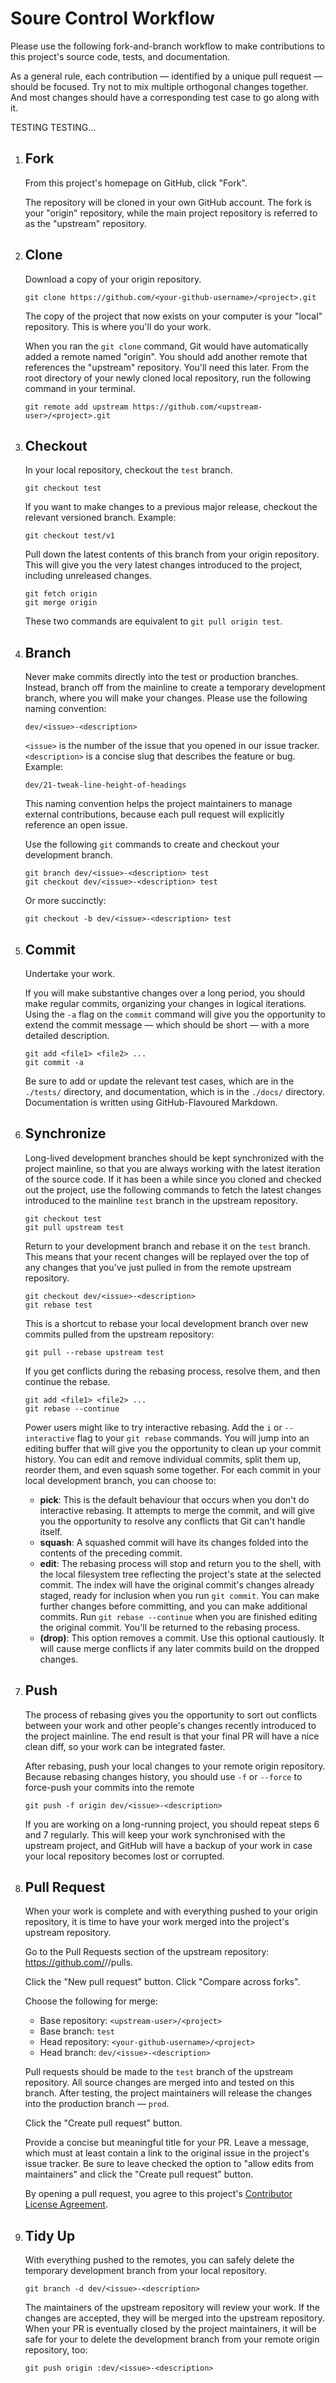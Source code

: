 # Soure Control Workflow

Please use the following fork-and-branch workflow to make contributions to this project's source code, tests, and documentation.

As a general rule, each contribution — identified by a unique pull request — should be focused. Try not to mix multiple orthogonal changes together. And most changes should have a corresponding test case to go along with it.

TESTING TESTING...

1. ## Fork

   From this project's homepage on GitHub, click "Fork". 
   
   The repository will be cloned in your own GitHub account. The fork is your "origin" repository, while the main project repository is referred to as the "upstream" repository.

2. ## Clone

   Download a copy of your origin repository.

   ```
   git clone https://github.com/<your-github-username>/<project>.git
   ```

   The copy of the project that now exists on your computer is your "local" repository. This is where you'll do your work. 

   When you ran the ``git clone`` command, Git would have automatically added a remote named "origin". You should add another remote that references the "upstream" repository. You'll need this later. From the root directory of your newly cloned local repository, run the following command in your terminal.

   ```
   git remote add upstream https://github.com/<upstream-user>/<project>.git
   ```

3. ## Checkout

   In your local repository, checkout the ``test`` branch.

   ```
   git checkout test
   ```

   If you want to make changes to a previous major release, checkout the relevant versioned branch. Example:

   ```
   git checkout test/v1
   ```

   Pull down the latest contents of this branch from your origin repository. This will give you the very latest changes introduced to the project, including unreleased changes.

   ```
   git fetch origin
   git merge origin
   ```

   These two commands are equivalent to ``git pull origin test``.

4. ## Branch

   Never make commits directly into the test or production branches. Instead, branch off from the mainline to create a temporary development branch, where you will make your changes. Please use the following naming convention:

   ```
   dev/<issue>-<description>
   ```

   ``<issue>`` is the number of the issue that you opened in our issue tracker. ``<description>`` is a concise slug that describes the feature or bug. Example:

   ```
   dev/21-tweak-line-height-of-headings
   ```

   This naming convention helps the project maintainers to manage external contributions, because each pull request will explicitly reference an open issue.

   Use the following ``git`` commands to create and checkout your development branch.

   ```
   git branch dev/<issue>-<description> test
   git checkout dev/<issue>-<description> test
   ```

   Or more succinctly:

   ```
   git checkout -b dev/<issue>-<description> test
   ```

5. ## Commit

   Undertake your work.

   If you will make substantive changes over a long period, you should make regular commits, organizing your changes in logical iterations. Using the ``-a`` flag on the ``commit`` command will give you the opportunity to extend the commit message — which should be short — with a more detailed description.

   ```
   git add <file1> <file2> ...
   git commit -a
   ```

   Be sure to add or update the relevant test cases, which are in the ``./tests/`` directory, and documentation, which is in the ``./docs/`` directory. Documentation is written using GitHub-Flavoured Markdown.

6. ## Synchronize

   Long-lived development branches should be kept synchronized with the project mainline, so that you are always working with the latest iteration of the source code. If it has been a while since you cloned and checked out the project, use the following commands to fetch the latest changes introduced to the mainline ``test`` branch in the upstream repository.

   ```
   git checkout test
   git pull upstream test
   ```

   Return to your development branch and rebase it on the ``test`` branch. This means that your recent changes will be replayed over the top of any changes that you've just pulled in from the remote upstream repository.

   ```
   git checkout dev/<issue>-<description>
   git rebase test
   ```

   This is a shortcut to rebase your local development branch over new commits pulled from the upstream repository:

   ```
   git pull --rebase upstream test
   ```

   If you get conflicts during the rebasing process, resolve them, and then continue the rebase.

   ```
   git add <file1> <file2> ...
   git rebase --continue
   ```

   Power users might like to try interactive rebasing. Add the ``i`` or ``--interactive`` flag to your ``git rebase`` commands. You will jump into an editing buffer that will give you the opportunity to clean up your commit history. You can edit and remove individual commits, split them up, reorder them, and even squash some together. For each commit in your local development branch, you can choose to:

   - **pick**: This is the default behaviour that occurs when you don't do interactive rebasing. It attempts to merge the commit, and will give you the opportunity to resolve any conflicts that Git can't handle itself.
   - **squash**: A squashed commit will have its changes folded into the contents of the preceding commit.
   - **edit**: The rebasing process will stop and return you to the shell, with the local filesystem tree reflecting the project's state at the selected commit. The index will have the original commit's changes already staged, ready for inclusion when you run ``git commit``. You can make further changes before committing, and you can make additional commits. Run ``git rebase --continue`` when you are finished editing the original commit. You'll be returned to the rebasing process.
   - **(drop)**: This option removes a commit. Use this optional cautiously. It will cause merge conflicts if any later commits build on the dropped changes.

7. ## Push

   The process of rebasing gives you the opportunity to sort out conflicts between your work and other people's changes recently introduced to the project mainline. The end result is that your final PR will have a nice clean diff, so your work can be integrated faster.

   After rebasing, push your local changes to your remote origin repository. Because rebasing changes history, you should use ``-f`` or ``--force`` to force-push your commits into the remote

   ```
   git push -f origin dev/<issue>-<description>
   ```

   If you are working on a long-running project, you should repeat steps 6 and 7 regularly. This will keep your work synchronised with the upstream project, and GitHub will have a backup of your work in case your local repository becomes lost or corrupted.

8. ## Pull Request

   When your work is complete and with everything pushed to your origin repository, it is time to have your work merged into the project's upstream repository.

   Go to the Pull Requests section of the upstream repository: https://github.com/<upstream-user>/<project>/pulls.
   
   Click the "New pull request" button. Click "Compare across forks".
   
   Choose the following for merge:

   - Base repository: ``<upstream-user>/<project>``
   - Base branch: ``test``
   - Head repository: ``<your-github-username>/<project>``
   - Head branch: ``dev/<issue>-<description>``

   Pull requests should be made to the ``test`` branch of the upstream repository. All source changes are merged into and tested on this branch. After testing, the project maintainers will release the changes into the production branch — ``prod``.

   Click the "Create pull request" button.

   Provide a concise but meaningful title for your PR. Leave a message, which must at least contain a link to the original issue in the project's issue tracker. Be sure to leave checked the option to "allow edits from maintainers" and click the "Create pull request" button.

   By opening a pull request, you agree to this project's [Contributor License Agreement](cla.md).

9. ## Tidy Up

   With everything pushed to the remotes, you can safely delete the temporary development branch from your local repository.

   ```
   git branch -d dev/<issue>-<description>
   ```

   The maintainers of the upstream repository will review your work. If the changes are accepted, they will be merged into the upstream repository. When your PR is eventually closed by the project maintainers, it will be safe for your to delete the development branch from your remote origin repository, too:

   ```
   git push origin :dev/<issue>-<description>
   ```
